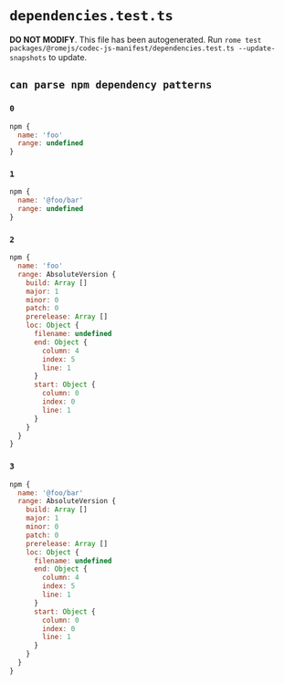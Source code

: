 # `dependencies.test.ts`

**DO NOT MODIFY**. This file has been autogenerated. Run `rome test packages/@romejs/codec-js-manifest/dependencies.test.ts --update-snapshots` to update.

## `can parse npm dependency patterns`

### `0`

```javascript
npm {
  name: 'foo'
  range: undefined
}
```

### `1`

```javascript
npm {
  name: '@foo/bar'
  range: undefined
}
```

### `2`

```javascript
npm {
  name: 'foo'
  range: AbsoluteVersion {
    build: Array []
    major: 1
    minor: 0
    patch: 0
    prerelease: Array []
    loc: Object {
      filename: undefined
      end: Object {
        column: 4
        index: 5
        line: 1
      }
      start: Object {
        column: 0
        index: 0
        line: 1
      }
    }
  }
}
```

### `3`

```javascript
npm {
  name: '@foo/bar'
  range: AbsoluteVersion {
    build: Array []
    major: 1
    minor: 0
    patch: 0
    prerelease: Array []
    loc: Object {
      filename: undefined
      end: Object {
        column: 4
        index: 5
        line: 1
      }
      start: Object {
        column: 0
        index: 0
        line: 1
      }
    }
  }
}
```
